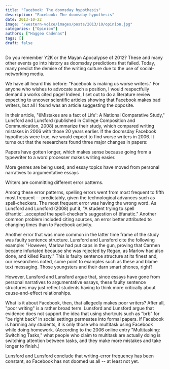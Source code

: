 ```yaml
---
title: "Facebook: The doomsday hypothesis"
description: "Facebook: The doomsday hypothesis"
date: 2013-10-22
image: "/western-voice/images/posts/2013/10/opinion.jpg"
categories: ["Opinion"]
authors: ["Haggeo Cadenas"]
tags: []
draft: false
---
```

Do you remember Y2K or the Mayan Apocalypse of 2012? These and many other events go into history as doomsday predictions that failed. Today, many predict the demise of the writing culture due to the use of social-networking media.

We have all heard this before: "Facebook is making us worse writers." For anyone who wishes to advocate such a position, I would respectfully demand a works cited page! Indeed, I set out to do a literature review expecting to uncover scientific articles showing that Facebook makes bad writers, but all I found was an article suggesting the opposite.

In their article, "ëMistakes are a fact of Life': A National Comparative Study," Lunsford and Lunsford (published in College Composition and Communication, 2008) summarize their study, which compared writing mistakes in 2006 with those 20 years earlier. If the doomsday Facebook hypothesis were true, we would expect to find worse writers in 2006. It turns out that the researchers found three major changes in papers:

Papers have gotten longer, which makes sense because going from a typewriter to a word processer makes writing easier.

More genres are being used, and essay topics have moved from personal narratives to argumentative essays

Writers are committing different error patterns.

Among these error patterns, spelling errors went from most frequent to fifth most frequent -- predictably, given the technological advances such as spell-checkers. The most frequent error was having the wrong word. As Lunsford and Lunsford (2008) put it, "A student trying to spell ëfrantic'...accepted the spell-checker's suggestion of ëfanatic." Another common problem included citing sources, an error better attributed to changing times than to Facebook activity.

Another error that was more common in the latter time frame of the study was faulty sentence structure. Lunsford and Lunsford cite the following example: "However, Marlow had put caps in the gun, proving that Carmen became infuriated because she was rejected by Regan, as Marlow had also done, and killed Rusty." This is faulty sentence structure at its finest and, our researchers noted, some point to examples such as these and blame text messaging. Those youngsters and their darn smart phones, right?

However, Lunsford and Lunsford argue that, since essays have gone from personal narratives to argumentative essays, these faulty sentence structures may just reflect students having to think more critically about cause-and-effect relationships.

What is it about Facebook, then, that allegedly makes poor writers? After all, "poor writing" is a rather broad term. Lunsford and Lunsford argue that evidence does not support the idea that using shortcuts such as "brb" for "be right back" in social settings permeates into formal papers. If Facebook is harming any students, it is only those who multitask using Facebook while doing homework. (According to the 2006 online entry "Multitasking: Switching Tasks," what people who claim to multitask are actually doing is switching attention between tasks, and they make more mistakes and take longer to finish.)

Lunsford and Lunsford conclude that writing-error frequency has been constant, so Facebook has not doomed us all -- at least not yet.